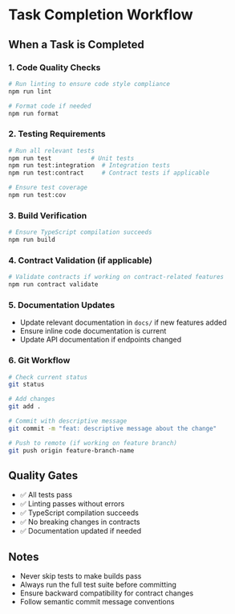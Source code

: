 # Task Completion Workflow

## When a Task is Completed

### 1. Code Quality Checks
```bash
# Run linting to ensure code style compliance
npm run lint

# Format code if needed
npm run format
```

### 2. Testing Requirements
```bash
# Run all relevant tests
npm run test           # Unit tests
npm run test:integration  # Integration tests
npm run test:contract     # Contract tests if applicable

# Ensure test coverage
npm run test:cov
```

### 3. Build Verification
```bash
# Ensure TypeScript compilation succeeds
npm run build
```

### 4. Contract Validation (if applicable)
```bash
# Validate contracts if working on contract-related features
npm run contract validate
```

### 5. Documentation Updates
- Update relevant documentation in `docs/` if new features added
- Ensure inline code documentation is current
- Update API documentation if endpoints changed

### 6. Git Workflow
```bash
# Check current status
git status

# Add changes
git add .

# Commit with descriptive message
git commit -m "feat: descriptive message about the change"

# Push to remote (if working on feature branch)
git push origin feature-branch-name
```

## Quality Gates
- ✅ All tests pass
- ✅ Linting passes without errors
- ✅ TypeScript compilation succeeds
- ✅ No breaking changes in contracts
- ✅ Documentation updated if needed

## Notes
- Never skip tests to make builds pass
- Always run the full test suite before committing
- Ensure backward compatibility for contract changes
- Follow semantic commit message conventions
